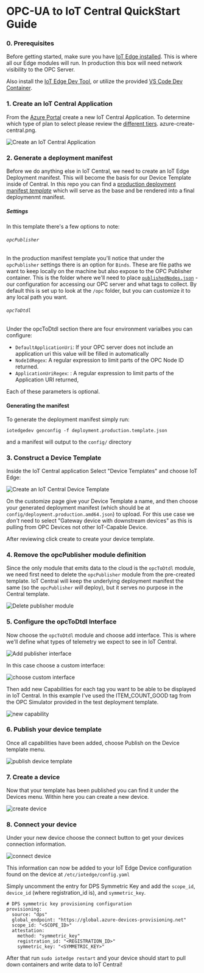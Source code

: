 # OPC-UA to IoT Central QuickStart Guide

### 0. Prerequisites

Before getting started, make sure you have [IoT Edge installed](https://docs.microsoft.com/en-us/azure/iot-edge/how-to-install-iot-edge-linux).  This is where all our Edge modules will run. In production this box will need network visibility to the OPC Server.

Also install the [IoT Edge Dev Tool](https://github.com/Azure/iotedgedev), or utilize the provided [VS Code Dev Container](https://code.visualstudio.com/docs/remote/containers).

### 1. Create an IoT Central Application

From the [Azure Portal](https://portal.azure.com) create a new IoT Central Application.  To determine which type of plan to select please review the [different tiers](https://azure.microsoft.com/en-us/pricing/details/iot-central/).
azure-create-central.png.

![Create an IoT Central Application](./images/azure-create-central.png)


### 2. Generate a deployment manifest

Before we do anything else in IoT Central, we need to create an IoT Edge Deployment manifest.  This will become the basis for our Device Template inside of Central. In this repo you can find a [production deployment manifest _template_](./deployment.production.template.json) which will serve as the base and be rendered into a final deploymenmt manifest.

##### Settings

In this template there's a few options to note:

###### `opcPublisher`

In the production manifest template you'll notice that under the `opcPublisher` settings there is an option for `Binds`.  These are file paths we want to keep locally on the machine but also expose to the OPC Publisher container.  This is the folder where we'll need to place [`publishedNodes.json`](./modules/opcPublisher/publishedNodes.json) - our configuration for accessing our OPC server and what tags to collect.  By default this is set up to look at the `/opc` folder, but you can customize it to any local path you want.


###### `opcToDtdl`

Under the opcToDtdl section there are four environment varialbes you can configure:

 - `DefaultApplicationUri`: If your OPC server does not include an application uri this value will be filled in automatically
- `NodeIdRegex`: A regular expression to limit parts of the OPC Node ID returned.
- `ApplicationUriRegex`: : A regular expression to limit parts of the Application URI returned,

Each of these parameters is optional.

#### Generating the manifest

To generate the deployment manifest simply run:

`iotedgedev genconfig -f deployment.production.template.json`

and a manifest will output to the `config/` directory

### 3. Construct a Device Template

Inside the IoT Central application Select "Device Templates" and choose IoT Edge:

![Create an IoT Central Device Template](./images/iotc-edge-device-template.png)

On the customize page give your Device Template a name, and then choose your generated deployment manifest (which should be at `config/deployment.production.amd64.json`) to upload.  For this use case we _don't_ need to select "Gateway device with downstream devices" as this is pulling from OPC Devices not other IoT-Capable Device.

After reviewing click create to create your device template.

### 4. Remove the opcPublisher module definition

Since the only module that emits data to the cloud is the `opcToDtdl` module, we need first need to delete the `opcPublisher` module from the pre-created template.  IoT Central will keep the underlying deployment manifest the same (so the `opcPublisher` *will* deploy), but it serves no purpose in the Central template.

![Delete publisher module](./images/iotc-delete-opc-pub.png)

### 5. Configure the opcToDtdl Interface

Now choose the `opcToDtdl` module and choose add interface.  This is where we'll define what types of telemetry we expect to see in IoT Central.

![Add publisher interface](./images/iotc-add-interface.png)

In this case choose a custom interface:

![choose custom interface](./images/iotc-custom-interface.png)

Then add new Capabilities for each tag you want to be able to be displayed in IoT Central.  In this example I've used the ITEM_COUNT_GOOD tag from the OPC Simulator provided in the test deployment template.

![new capability](./images/iotc-new-capability.png)

### 6. Publish your device template

Once all capabilities have been added, choose Publish on the Device template menu.

![publish device template](./images/iotc-publish-device-template.png)

### 7. Create a device

Now that your template has been published you can find it under the Devices menu.  Within here you can create a new device.

![create device](./images/iotc-new-device.png)

### 8. Connect your device

Under your new device choose the connect button to get your devices connection information.

![connect device](./images/iotc-conenct-device.png)

This information can now be added to your IoT Edge Device configuration found on the device at `/etc/iotedge/config.yaml`

Simply uncomment the entry for DPS Symmetric Key and add the `scope_id`, `device_id` (where registration_id is), and `symmetric_key`.

```
# DPS symmetric key provisioning configuration
provisioning:
  source: "dps"
  global_endpoint: "https://global.azure-devices-provisioning.net"
  scope_id: "<SCOPE_ID>"
  attestation:
    method: "symmetric_key"
    registration_id: "<REGISTRATION_ID>"
    symmetric_key: "<SYMMETRIC_KEY>"
```

After that run `sudo iotedge restart` and your device should start to pull down containers and write data to IoT Central!